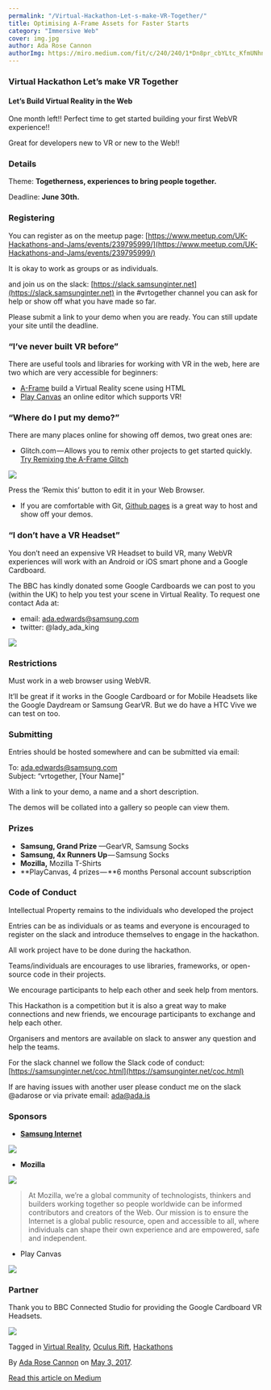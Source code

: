 ```yaml
---
permalink: "/Virtual-Hackathon-Let-s-make-VR-Together/"
title: Optimising A-Frame Assets for Faster Starts
category: "Immersive Web"
cover: img.jpg
author: Ada Rose Cannon
authorImg: https://miro.medium.com/fit/c/240/240/1*Dn8pr_cbYLtc_KfmUNhnBA.png
---
```


### Virtual Hackathon Let’s make VR Together

#### Let’s Build Virtual Reality in the Web

One month left!! Perfect time to get started building your first WebVR experience!!

Great for developers new to VR or new to the Web!!

### Details

Theme: **Togetherness, experiences to bring people together.**

Deadline: **June 30th.**

### Registering

You can register as on the meetup page: [https://www.meetup.com/UK-Hackathons-and-Jams/events/239795999/](https://www.meetup.com/UK-Hackathons-and-Jams/events/239795999/)

It is okay to work as groups or as individuals.

and join us on the slack: [https://slack.samsunginter.net](https://slack.samsunginter.net) in the #vrtogether channel you can ask for help or show off what you have made so far.

Please submit a link to your demo when you are ready. You can still update your site until the deadline.

### “I’ve never built VR before”

There are useful tools and libraries for working with VR in the web, here are two which are very accessible for beginners:

*   [A-Frame](https://aframe.io) build a Virtual Reality scene using HTML
*   [Play Canvas](https://playcanvas.com/) an online editor which supports VR!

### “Where do I put my demo?”

There are many places online for showing off demos, two great ones are:

*   Glitch.com — Allows you to remix other projects to get started quickly. [Try Remixing the A-Frame Glitch](https://glitch.com/edit/#!/aframe?path=index.html:1:0)

![](https://cdn-images-1.medium.com/max/800/1*9au5LvzITK13Mio1jAB2EQ.png)

Press the ‘Remix this’ button to edit it in your Web Browser.

*   If you are comfortable with Git, [Github pages](https://pages.github.com/) is a great way to host and show off your demos.

### “I don’t have a VR Headset”

You don’t need an expensive VR Headset to build VR, many WebVR experiences will work with an Android or iOS smart phone and a Google Cardboard.

The BBC has kindly donated some Google Cardboards we can post to you (within the UK) to help you test your scene in Virtual Reality. To request one contact Ada at:

*   email: ada.edwards@samsung.com
*   twitter: @lady\_ada\_king

![](https://cdn-images-1.medium.com/max/800/0*5WJaJa_1uSw7AUYn.)

### Restrictions

Must work in a web browser using WebVR.

It’ll be great if it works in the Google Cardboard or for Mobile Headsets like the Google Daydream or Samsung GearVR. But we do have a HTC Vive we can test on too.

### Submitting

Entries should be hosted somewhere and can be submitted via email:

To: ada.edwards@samsung.com  
Subject: “vrtogether, \[Your Name\]”

With a link to your demo, a name and a short description.

The demos will be collated into a gallery so people can view them.

### Prizes

*   **Samsung, Grand Prize** —GearVR, Samsung Socks
*   **Samsung, 4x Runners Up** — Samsung Socks
*   **Mozilla,** Mozilla T-Shirts
*   **PlayCanvas, 4 prizes — **6 months Personal account subscription

### Code of Conduct

Intellectual Property remains to the individuals who developed the project

Entries can be as individuals or as teams and everyone is encouraged to register on the slack and introduce themselves to engage in the hackathon.

All work project have to be done during the hackathon.

Teams/individuals are encourages to use libraries, frameworks, or open-source code in their projects.

We encourage participants to help each other and seek help from mentors.

This Hackathon is a competition but it is also a great way to make connections and new friends, we encourage participants to exchange and help each other.

Organisers and mentors are available on slack to answer any question and help the teams.

For the slack channel we follow the Slack code of conduct: [https://samsunginter.net/coc.html](https://samsunginter.net/coc.html)

If are having issues with another user please conduct me on the slack @adarose or via private email: ada@ada.is

### Sponsors

*   [**Samsung Internet**](https://twitter.com/samsunginternet)

![](https://cdn-images-1.medium.com/max/800/0*sXXk0qBF1LzmEUKx.)

*   **Mozilla**

![](https://cdn-images-1.medium.com/max/800/1*Llwr_JsflWRRqz192uXalg.png)

> At Mozilla, we’re a global community of technologists, thinkers and builders working together so people worldwide can be informed contributors and creators of the Web. Our mission is to ensure the Internet is a global public resource, open and accessible to all, where individuals can shape their own experience and are empowered, safe and independent.

*   Play Canvas

![](https://cdn-images-1.medium.com/max/800/1*7TKz8WKN7YhVMwL4nhq4Jg.png)

### Partner

Thank you to BBC Connected Studio for providing the Google Cardboard VR Headsets.

![](https://cdn-images-1.medium.com/max/800/1*HXfhaMIcvW2MuAg49jX4dg.png)

Tagged in [Virtual Reality](https://medium.com/tag/virtual-reality), [Oculus Rift](https://medium.com/tag/oculus-rift), [Hackathons](https://medium.com/tag/hackathons)

By [Ada Rose Cannon](https://medium.com/@Lady_Ada_King) on [May 3, 2017](https://medium.com/p/53f629552764).

[Read this article on Medium](https://medium.com/@Lady_Ada_King/virtual-hackathon-lets-make-vr-together-53f629552764)
